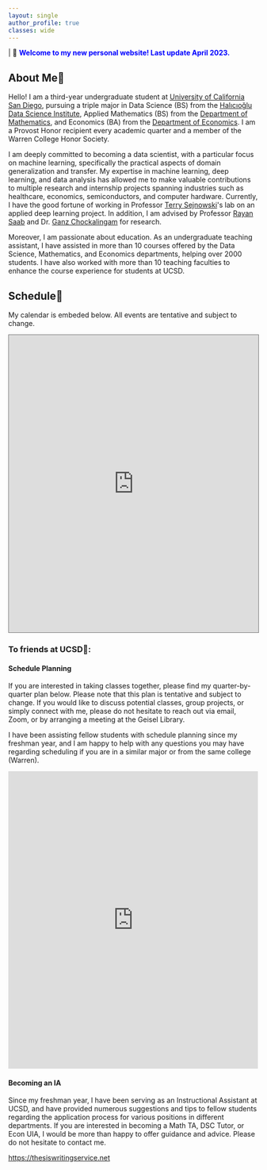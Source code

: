 ```yaml
---
layout: single
author_profile: true
classes: wide
---
```

| 🎉 <span style='color:Blue'><b>Welcome to my new personal website! Last update April 2023.</b></span> <br>

## About Me💯

Hello! I am a third-year undergraduate student at [University of California San Diego](https://ucsd.edu/), pursuing a triple major in Data Science (BS) from the [Halıcıoğlu Data Science Institute](https://datascience.ucsd.edu/), Applied Mathematics (BS) from the [Department of Mathematics](https://math.ucsd.edu/), and Economics (BA) from the [Department of Economics](https://economics.ucsd.edu/). I am a Provost Honor recipient every academic quarter and a member of the Warren College Honor Society.

I am deeply committed to becoming a data scientist, with a particular focus on machine learning, specifically the practical aspects of domain generalization and transfer. My expertise in machine learning, deep learning, and data analysis has allowed me to make valuable contributions to multiple research and internship projects spanning industries such as healthcare, economics, semiconductors, and computer hardware. Currently, I have the good fortune of working in Professor [Terry Sejnowski](https://en.wikipedia.org/wiki/Terry_Sejnowski)'s lab on an applied deep learning project. In addition, I am advised by Professor [Rayan Saab](https://mathweb.ucsd.edu/~rsaab/) and Dr. [Ganz Chockalingam](https://pdel.ucsd.edu/people/research-affiliates/ganz-chockalingam.html) for research.

Moreover, I am passionate about education. As an undergraduate teaching assistant, I have assisted in more than 10 courses offered by the Data Science, Mathematics, and Economics departments, helping over 2000 students. I have also worked with more than 10 teaching faculties to enhance the course experience for students at UCSD.



## Schedule📅

My calendar is embeded below. All events are tentative and subject to change.

<iframe src="https://calendar.google.com/calendar/embed?height=600&wkst=1&bgcolor=%23ffffff&ctz=America%2FLos_Angeles&mode=WEEK&src=d2VsMDE5QHVjc2QuZWR1&color=%234285F4" style="border:solid 1px #777" width="100%" height="600" frameborder="0" scrolling="no"></iframe>



### To friends at UCSD🔱:

#### Schedule Planning

If you are interested in taking classes together, please find my quarter-by-quarter plan below. Please note that this plan is tentative and subject to change. If you would like to discuss potential classes, group projects, or simply connect with me, please do not hesitate to reach out via email, Zoom, or by arranging a meeting at the Geisel Library.

I have been assisting fellow students with schedule planning since my freshman year, and I am happy to help with any questions you may have regarding scheduling if you are in a similar major or from the same college (Warren).

<iframe src="https://docs.google.com/spreadsheets/d/e/2PACX-1vRs36lkE0JajzcbJCFN3bU_qM6a1fDWlOQh566MBlElvln4P22Uah_3ThOb4U1FZT0w9ZErZuyhZ04z/pubhtml?gid=0&amp;single=true&amp;widget=true&amp;headers=false" width="100%" height="600" frameborder="0" scrolling="no"></iframe>

#### Becoming an IA 

Since my freshman year, I have been serving as an Instructional Assistant at UCSD, and have provided numerous suggestions and tips to fellow students regarding the application process for various positions in different departments. If you are interested in becoming a Math TA, DSC Tutor, or Econ UIA, I would be more than happy to offer guidance and advice. Please do not hesitate to contact me.


 <a href='https://thesiswritingservice.net/'>https://thesiswritingservice.net</a> <script type='text/javascript' src='https://www.freevisitorcounters.com/auth.php?id=6845903291ed6ccfe1448945380782ca81dfca7f'></script>
<script type="text/javascript" src="https://www.freevisitorcounters.com/en/home/counter/1018589/t/7"></script>




